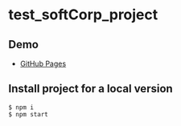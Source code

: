 # test_softCorp_project

## Demo
- [GitHub Pages](https://oksanatukach.github.io/test_softCorp/)

## Install project for a local version

```
$ npm i
$ npm start
```
